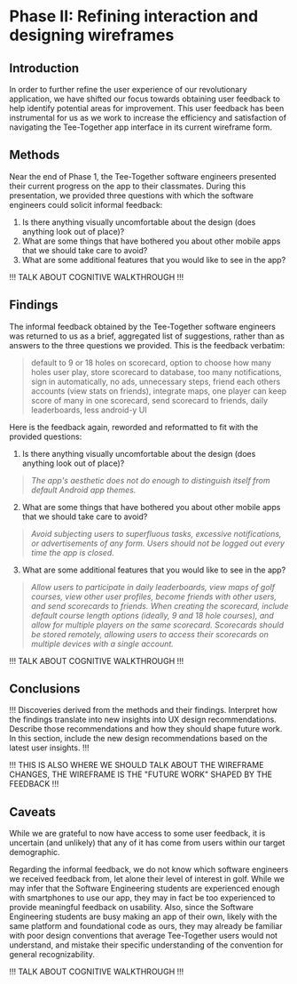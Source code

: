 # Phase II: Refining interaction and designing wireframes

## Introduction

In order to further refine the user experience of our revolutionary application, we have shifted our focus towards obtaining user feedback to help identify potential areas for improvement. This user feedback has been instrumental for us as we work to increase the efficiency and satisfaction of navigating the Tee-Together app interface in its current wireframe form.

## Methods

Near the end of Phase 1, the Tee-Together software engineers presented their current progress on the app to their classmates. During this presentation, we provided three questions with which the software engineers could solicit informal feedback:

 1. Is there anything visually uncomfortable about the design (does anything look out of place)?
 2. What are some things that have bothered you about other mobile apps that we should take care to avoid?
 3. What are some additional features that you would like to see in the app?

!!! TALK ABOUT COGNITIVE WALKTHROUGH !!!

## Findings

The informal feedback obtained by the Tee-Together software engineers was returned to us as a brief, aggregated list of suggestions, rather than as answers to the three questions we provided. This is the feedback verbatim:

> default to 9 or 18 holes on scorecard, option to choose how many holes user play, store scorecard to database, too many notifications, sign in automatically, no ads, unnecessary steps, friend each others accounts (view stats on friends), integrate maps, one player can keep score of many in one scorecard, send scorecard to friends, daily leaderboards, less android-y UI

Here is the feedback again, reworded and reformatted to fit with the provided questions:

 1. Is there anything visually uncomfortable about the design (does anything look out of place)?
    
> *The app's aesthetic does not do enough to distinguish itself from default Android app themes.*
    
 2. What are some things that have bothered you about other mobile apps that we should take care to avoid?

> *Avoid subjecting users to superfluous tasks, excessive notifications, or advertisements of any form. Users should not be logged out every time the app is closed.*

 3. What are some additional features that you would like to see in the app?

> *Allow users to participate in daily leaderboards, view maps of golf courses, view other user profiles, become friends with other users, and send scorecards to friends. When creating the scorecard, include default course length options (ideally, 9 and 18 hole courses), and allow for multiple players on the same scorecard. Scorecards should be stored remotely, allowing users to access their scorecards on multiple devices with a single account.*

!!! TALK ABOUT COGNITIVE WALKTHROUGH !!!

## Conclusions

!!! Discoveries derived from the methods and their findings. Interpret how the findings translate into new insights into UX design recommendations. Describe those recommendations and how they should shape future work. In this section, include the new design recommendations based on the latest user insights. !!!

!!! THIS IS ALSO WHERE WE SHOULD TALK ABOUT THE WIREFRAME CHANGES, THE WIREFRAME IS THE "FUTURE WORK" SHAPED BY THE FEEDBACK !!!

## Caveats

While we are grateful to now have access to some user feedback, it is uncertain (and unlikely) that any of it has come from users within our target demographic.

Regarding the informal feedback, we do not know which software engineers we received feedback from, let alone their level of interest in golf. While we may infer that the Software Engineering students are experienced enough with smartphones to use our app, they may in fact be too experienced to provide meaningful feedback on usability. Also, since the Software Engineering students are busy making an app of their own, likely with the same platform and foundational code as ours, they may already be familiar with poor design conventions that average Tee-Together users would not understand, and mistake their specific understanding of the convention for general recognizability.

!!! TALK ABOUT COGNITIVE WALKTHROUGH !!!
